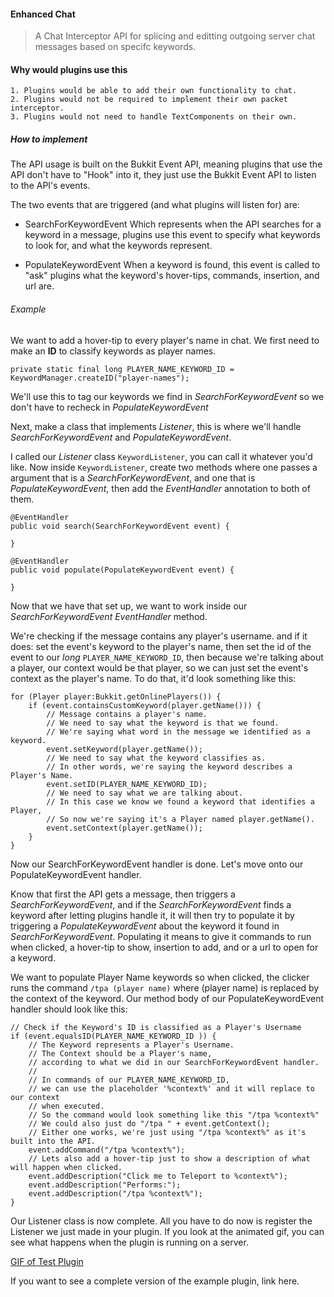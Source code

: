 #### Enhanced Chat
> A Chat Interceptor API for splicing and editting outgoing server chat messages based on specifc keywords.

#### Why would plugins use this
```
1. Plugins would be able to add their own functionality to chat.
2. Plugins would not be required to implement their own packet interceptor.
3. Plugins would not need to handle TextComponents on their own.
```
##### How to implement
The API usage is built on the Bukkit Event API, meaning plugins that use the API don't have to "Hook" into it, they just use the Bukkit Event API to listen to the API's events.

The two events that are triggered (and what plugins will listen for) are:
- SearchForKeywordEvent
Which represents when the API searches for a keyword in a message, plugins use this event to specify what keywords to look for,
and what the keywords represent.

- PopulateKeywordEvent
When a keyword is found, this event is called to "ask" plugins what the keyword's hover-tips, commands, insertion, and url are.

###### Example
We want to add a hover-tip to every player's name in chat. We first need to make an **ID** to classify keywords as player names.

`private static final long PLAYER_NAME_KEYWORD_ID = KeywordManager.createID("player-names");`

We'll use this to tag our keywords we find in *SearchForKeywordEvent* so we don't have to recheck in *PopulateKeywordEvent*

Next, make a class that implements *Listener*, this is where we'll handle *SearchForKeywordEvent* and *PopulateKeywordEvent*.

I called our *Listener* class `KeywordListener`, you can call it whatever you'd like. Now inside `KeywordListener`, create two methods where one passes a argument that is a *SearchForKeywordEvent*, and one that is *PopulateKeywordEvent*, then add the *EventHandler* annotation to both of them.

```
@EventHandler
public void search(SearchForKeywordEvent event) {

}

@EventHandler
public void populate(PopulateKeywordEvent event) {

}
```

Now that we have that set up, we want to work inside our *SearchForKeywordEvent* *EventHandler* method.

We're checking if the message contains any player's username. and if it does: set the event's keyword to the player's name, then set the id of the event to our  *long* `PLAYER_NAME_KEYWORD_ID`, then because we're talking about a player, our context would be that player, so we can just set the event's context as the player's name. To do that, it'd look something like this:
```
for (Player player:Bukkit.getOnlinePlayers()) {
	if (event.containsCustomKeyword(player.getName())) {
		// Message contains a player's name. 
		// We need to say what the keyword is that we found.
		// We're saying what word in the message we identified as a keyword.
		event.setKeyword(player.getName());
		// We need to say what the keyword classifies as.
		// In other words, we're saying the keyword describes a Player's Name.
		event.setID(PLAYER_NAME_KEYWORD_ID); 
		// We need to say what we are talking about.
		// In this case we know we found a keyword that identifies a Player,
		// So now we're saying it's a Player named player.getName().
		event.setContext(player.getName());
	}
}
```

Now our SearchForKeywordEvent handler is done. Let's move onto our PopulateKeywordEvent handler.

Know that first the API gets a message, then triggers a *SearchForKeywordEvent*, and if the *SearchForKeywordEvent* finds a keyword after letting plugins handle it, it will then try to populate it by triggering a *PopulateKeywordEvent* about the keyword it found in *SearchForKeywordEvent*. Populating it means to give it commands to run when clicked, a hover-tip to show, insertion to add, and or a url to open for a keyword.

We want to populate Player Name keywords so when clicked, the clicker runs the command `/tpa (player name)` where (player name) is replaced by the context of the keyword. Our method body of our PopulateKeywordEvent handler should look like this:
```
// Check if the Keyword's ID is classified as a Player's Username
if (event.equalsID(PLAYER_NAME_KEYWORD_ID )) {
	// The Keyword represents a Player's Username.
	// The Context should be a Player's name,
	// according to what we did in our SearchForKeywordEvent handler.
	// 
	// In commands of our PLAYER_NAME_KEYWORD_ID, 
	// we can use the placeholder '%context%' and it will replace to our context
	// when executed.
	// So the command would look something like this "/tpa %context%"
	// We could also just do "/tpa " + event.getContext();
	// Either one works, we're just using "/tpa %context%" as it's built into the API.
	event.addCommand("/tpa %context%");
	// Lets also add a hover-tip just to show a description of what will happen when clicked.
	event.addDescription("Click me to Teleport to %context%");
	event.addDescription("Performs:");
	event.addDescription("/tpa %context%");
}
```

Our Listener class is now complete. All you have to do now is register the Listener we just made in your plugin. If you look at the animated gif, you can see what happens when the plugin is running on a server.

[GIF of Test Plugin](https://media.giphy.com/media/l49JChdrTHKCRyFVe/giphy.gif)

If you want to see a complete version of the example plugin, link here.
